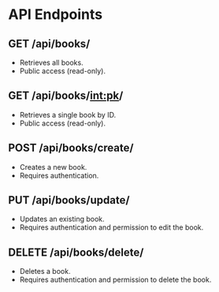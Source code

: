 # API Endpoints

## GET /api/books/
- Retrieves all books.
- Public access (read-only).

## GET /api/books/<int:pk>/
- Retrieves a single book by ID.
- Public access (read-only).

## POST /api/books/create/
- Creates a new book.
- Requires authentication.

## PUT /api/books/update/
- Updates an existing book.
- Requires authentication and permission to edit the book.

## DELETE /api/books/delete/
- Deletes a book.
- Requires authentication and permission to delete the book.
